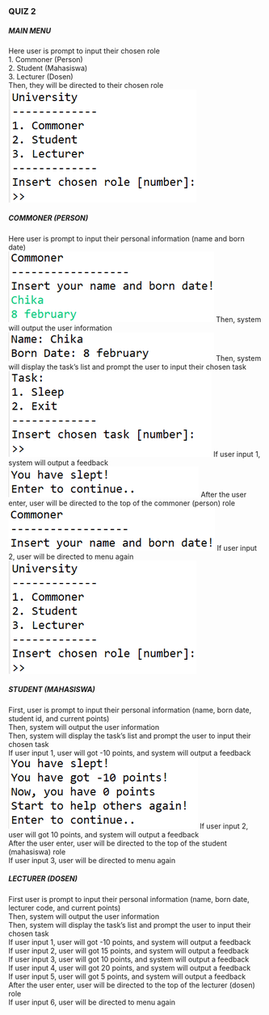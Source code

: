 <h3>QUIZ 2</h3>

<h5>MAIN MENU</h5>
Here user is prompt to input their chosen role <br>
1.	Commoner (Person) <br>
2.	Student (Mahasiswa) <br>
3.	Lecturer (Dosen) <br>
Then, they will be directed to their chosen role <br>
<img src="./assets/Picture1.png"/>
 

<h5>COMMONER (PERSON)</h5>
Here user is prompt to input their personal information (name and born date) <br>
<img src="./assets/Picture2.png"/>
Then, system will output the user information<br>
<img src="./assets/Picture3.png"/>
Then, system will display the task’s list and prompt the user to input their chosen task<br>
<img src="./assets/Picture4.png"/>
If user input 1, system will output a feedback<br>
<img src="./assets/Picture5.png"/>
After the user enter, user will be directed to the top of the commoner (person) role<br>
<img src="./assets/Picture6.png"/>
If user input 2, user will be directed to menu again<br>
<img src="./assets/Picture7.png"/>

<h5>STUDENT (MAHASISWA)</h5>
First, user is prompt to input their personal information (name, born date, student id, and current points)<br>
Then, system will output the user information<br>
Then, system will display the task’s list and prompt the user to input their chosen task<br>
If user input 1, user will got -10 points, and system will output a feedback<br>
<img src="./assets/Picture8.png"/>
If user input 2, user will got 10 points, and system will output a feedback<br>
After the user enter, user will be directed to the top of the student (mahasiswa) role<br>
If user input 3, user will be directed to menu again<br>

<h5>LECTURER (DOSEN)</h5>
First user is prompt to input their personal information (name, born date, lecturer code, and current points)<br>
Then, system will output the user information<br>
Then, system will display the task’s list and prompt the user to input their chosen task<br>
If user input 1, user will got -10 points, and system will output a feedback <br>
If user input 2, user will got 15 points, and system will output a feedback<br>
If user input 3, user will got 10 points, and system will output a feedback<br>
If user input 4, user will got 20 points, and system will output a feedback<br>
If user input 5, user will got 5 points, and system will output a feedback  <br>
After the user enter, user will be directed to the top of the lecturer (dosen) role<br>
If user input 6, user will be directed to menu again<br>
